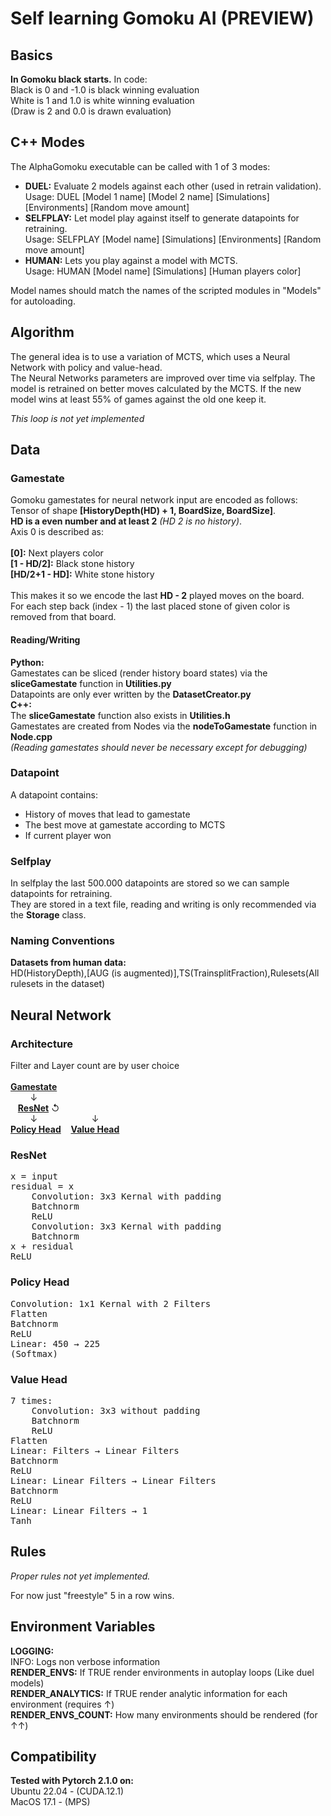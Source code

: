 # Self learning Gomoku AI (PREVIEW)

## Basics
**In Gomoku black starts.** In code:<br>
Black is 0 and -1.0 is black winning evaluation<br>
White is 1 and 1.0 is white winning evaluation<br>
(Draw is 2 and 0.0 is drawn evaluation)<br>

## C++ Modes
The AlphaGomoku executable can be called with 1 of 3 modes:<br>
- **DUEL:** Evaluate 2 models against each other (used in retrain validation).<br>
Usage: DUEL [Model 1 name] [Model 2 name] [Simulations] [Environments] [Random move amount]
- **SELFPLAY:** Let model play against itself to generate datapoints for retraining.<br>
Usage: SELFPLAY [Model name] [Simulations] [Environments] [Random move amount]
- **HUMAN:** Lets you play against a model with MCTS.<br>
Usage: HUMAN [Model name] [Simulations] [Human players color]

Model names should match the names of the scripted modules in "Models" for autoloading.

## Algorithm
The general idea is to use a variation of MCTS, which uses a Neural Network with policy and value-head.<br>
The Neural Networks parameters are improved over time via selfplay. The model is retrained on better moves calculated by the MCTS.
If the new model wins at least 55% of games against the old one keep it.<br>

*This loop is not yet implemented*

## Data
### <a name="gs"></a>Gamestate
Gomoku gamestates for neural network input are encoded as follows:<br>
Tensor of shape **[HistoryDepth(HD) + 1, BoardSize, BoardSize]**.<br>**HD is a even number and at least 2** *(HD 2 is no history)*.<br>Axis 0 is described as:<br><br>
**[0]:** Next players color<br>
**[1 - HD/2]:** Black stone history<br>
**[HD/2+1 - HD]:** White stone history<br><br>
This makes it so we encode the last **HD - 2** played moves on the board.<br>
For each step back (index - 1) the last placed stone of given color is removed from that board.<br>
#### Reading/Writing
**Python:**<br>
Gamestates can be sliced (render history board states) via the **sliceGamestate** function in **Utilities.py**<br>
Datapoints are only ever written by the **DatasetCreator.py**<br>
**C++:**<br>
The **sliceGamestate** function also exists in **Utilities.h**<br>
Gamestates are created from Nodes via the **nodeToGamestate** function in **Node.cpp**<br>
*(Reading gamestates should never be necessary except for debugging)*

### Datapoint
A datapoint contains:<br>
- History of moves that lead to gamestate
- The best move at gamestate according to MCTS
- If current player won
### Selfplay
In selfplay the last 500.000 datapoints are stored so we can sample datapoints for retraining.<br>
They are stored in a text file, reading and writing is only recommended via the **Storage** class.

### Naming Conventions
**Datasets from human data:**<br> HD(HistoryDepth),[AUG (is augmented)],TS(TrainsplitFraction),Rulesets(All rulesets in the dataset)<br>

## Neural Network
### Architecture
Filter and Layer count are by user choice<br><br>
[**Gamestate**](#gs)<br>
&nbsp; &nbsp; &nbsp; &nbsp; ↓<br>
&nbsp; &nbsp;[**ResNet**](#resnet) ↺<br>
&nbsp; &nbsp; &nbsp; &nbsp; ↓ &nbsp; &nbsp; &nbsp; &nbsp; &nbsp; &nbsp; &nbsp; &nbsp;  &nbsp; &nbsp; &nbsp;↓<br>
[**Policy Head**](#polhead) &nbsp;&nbsp; [**Value Head**](#valhead)


### <a name="resnet"></a>ResNet
<pre>
x = input
residual = x
    Convolution: 3x3 Kernal with padding
    Batchnorm
    ReLU
    Convolution: 3x3 Kernal with padding
    Batchnorm
x + residual
ReLU
</pre>

### <a name="polhead"></a>Policy Head
<pre>
Convolution: 1x1 Kernal with 2 Filters
Flatten
Batchnorm
ReLU
Linear: 450 → 225
(Softmax)
</pre>

### <a name="valhead"></a>Value Head
<pre>
7 times:
    Convolution: 3x3 without padding
    Batchnorm
    ReLU
Flatten
Linear: Filters → Linear Filters
Batchnorm
ReLU
Linear: Linear Filters → Linear Filters
Batchnorm
ReLU
Linear: Linear Filters → 1
Tanh
</pre>

## Rules
*Proper rules not yet implemented.*<br>

For now just "freestyle" 5 in a row wins.<br>

## Environment Variables
**LOGGING:**<br> INFO: Logs non verbose information<br>
**RENDER_ENVS:** If TRUE render environments in autoplay loops (Like duel models)<br>
**RENDER_ANALYTICS:** If TRUE render analytic information for each environment (requires ↑)<br>
**RENDER_ENVS_COUNT:** How many environments should be rendered (for ↑↑)<br>

## Compatibility
**Tested with Pytorch 2.1.0 on:**<br>
Ubuntu 22.04 - (CUDA.12.1)<br>
MacOS 17.1 - (MPS)